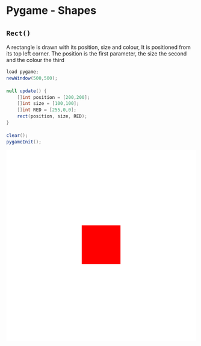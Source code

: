 # Pygame - Shapes

## `Rect()`

A rectangle is drawn with its position, size and colour, It is positioned from its top left corner. The position is the first parameter, the size the second and the colour the third

```csharp
load pygame;
newWindow(500,500);

null update() {
    []int position = [200,200];
    []int size = [100,100];
    []int RED = [255,0,0];
    rect(position, size, RED);
}

clear();
pygameInit();
```

![](<../../../.gitbook/assets/image (3).png>)
